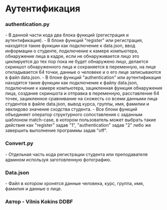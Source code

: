 <h1>Аутентификация</h1>
<h3></h3>
<h3>authentication.py</h3>   
    - В данной части кода два блока функций (регистрация и аутентификация). 
    - В блоке функций "register" или регистрация, находятся такие функции как подключение к data.json, 
ввод информации о студенте, подключение к камере компьютера, обнаружение лица в кадре, если не обнаруживается 
лицо это циклируется до тех пор пока не будет обнаружено лицо, делается скриншот обнаруженного лица и сохраняется 
в переменную,  на лице откладывается 64 точки, данные о человеке и о его лице записываются в файл data.json.
    - В блоке функций "authentication" или аутентификация находятся такие функции как подключение к файлу data.json, 
подключение к камере компьютера, зацикленная функция обнаружения лица, создание скриншота и отправка в переменную, 
расставление 64 точек, зацикленное сравнивание на схожесть со всеми данными лица студентов в файле data.json, 
вывод курса, группы, имя, фамилии и эвклидово значение сходства студента.
    - Все блоки функций объединяет оператор структурного сопоставления с заданным шаблоном match-case, в котором 
пользователь может выбрать такие действия как "register" задав "1", "authentication" задав "2" либо же завершить 
выполнение программы задав "off".
<h3>Convert.py</h3>
    - Отдельная часть кода регистрации студента или преподавателя админом используя заготовленную фотографию.
<h3>Data.json</h3>
    - Файл в котором хронятся данные человека, курс, группа, имя, фамилия и данные о лице.
<h3></h3>
<h3>Автор - Vilnis Kokins DDBF</h3>

